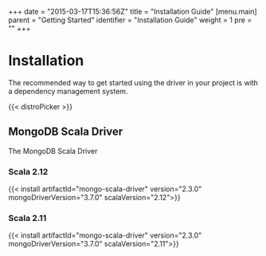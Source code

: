 +++
date = "2015-03-17T15:36:56Z"
title = "Installation Guide"
[menu.main]
  parent = "Getting Started"
  identifier = "Installation Guide"
  weight = 1
  pre = "<i class='fa'></i>"
+++

# Installation

The recommended way to get started using the driver in your project is with a dependency management system.

{{< distroPicker >}}

## MongoDB Scala Driver
The MongoDB Scala Driver

### Scala 2.12

{{< install artifactId="mongo-scala-driver" version="2.3.0" mongoDriverVersion="3.7.0" scalaVersion="2.12">}}

### Scala 2.11

{{< install artifactId="mongo-scala-driver" version="2.3.0" mongoDriverVersion="3.7.0" scalaVersion="2.11">}}
